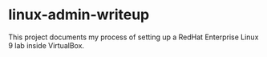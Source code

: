 # linux-admin-writeup
This project documents my process of setting up a RedHat Enterprise Linux 9 lab  inside VirtualBox.
